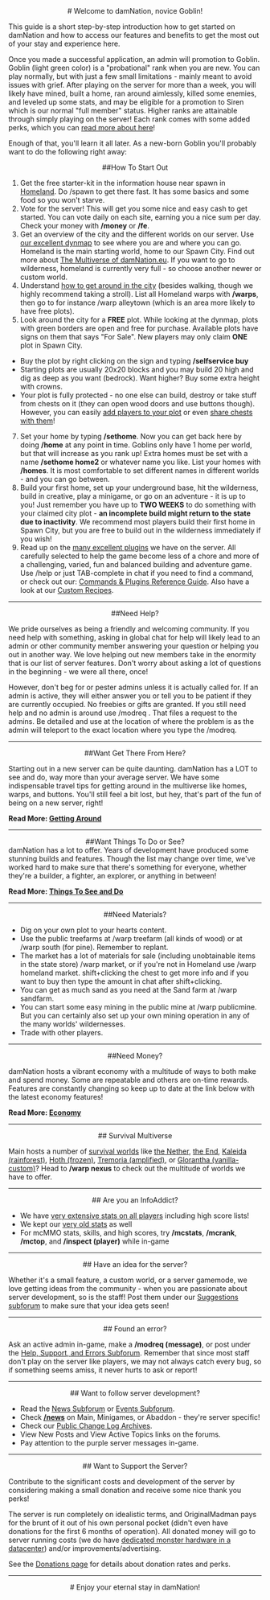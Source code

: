 ---
---
<div style="text-align: center;" markdown="1">
# Welcome to damNation, novice Goblin!
</div>

This guide is a short step-by-step introduction how to get started on damNation and how to access our features and benefits to get the most out of your stay and experience here.

Once you made a successful application, an admin will promotion to Goblin. Goblin (light green color) is a "probational" rank when you are new. You can play normally, but with just a few small limitations - mainly meant to avoid issues with grief. After playing on the server for more than a week, you will likely have mined, built a home, ran around aimlessly, killed some enemies, and leveled up some stats, and may be eligible for a promotion to Siren which is our normal "full member" status. Higher ranks are attainable through simply playing on the server! Each rank comes with some added perks, which you can [read more about here]({{site.baseurl}}/ranks)! 

Enough of that, you'll learn it all later. As a new-born Goblin you'll probably want to do the following right away:

<div style="text-align: center;" markdown="1">
##How To Start Out
</div>

1.  Get the free starter-kit in the information house near spawn in [Homeland]({{site.baseurl}}/homeland). Do /spawn to get there fast. It has some basics and some food so you won't starve.
2.  Vote for the server! This will get you some nice and easy cash to get started. You can vote daily on each site, earning you a nice sum per day. Check your money with <b>/money</b> or <b>/fe</b>.
3.  Get an overview of the city and the different worlds on our server. Use [our excellent dynmap](https://damnation.eu/dynmap/) to see where you are and where you can go. Homeland is the main starting world, home to our Spawn City. Find out more about [The Multiverse of damNation.eu]({{site.baseurl}}/survival-worlds). If you want to go to wilderness, homeland is currently very full - so choose another newer or custom world.
4.  Understand [how to get around in the city]({{site.baseurl}}/getting-around) (besides walking, though we highly recommend taking a stroll). List all Homeland warps with **/warps**, then go to for instance /warp alleytown (which is an area more likely to have free plots).
5.  Look around the city for a **FREE** plot. While looking at the dynmap, plots with green borders are open and free for purchase. Available plots have signs on them that says "For Sale". New players may only claim **ONE** plot in Spawn City.
  * Buy the plot by right clicking on the sign and typing **/selfservice buy**
  * Starting plots are usually 20x20 blocks and you may build 20 high and dig as deep as you want (bedrock). Want higher? Buy some extra height with crowns.
  * Your plot is fully protected - no one else can build, destroy or take stuff from chests on it (they can open wood doors and use buttons though). However, you can easily [add players to your plot]({{site.baseurl}}/worldguard-guide) or even [share chests with them]({{site.baseurl}}/lwc-guide)!
7.  Set your home by typing **/sethome**. Now you can get back here by doing **/home** at any point in time. Goblins only have 1 home per world, but that will increase as you rank up! Extra homes must be set with a name **/sethome home2** or whatever name you like. List your homes with **/homes**. It is most comfortable to set different names in different worlds - and you can go between.
8.  Build your first home, set up your underground base, hit the wilderness, build in creative, play a minigame, or go on an adventure - it is up to you! Just remember you have up to **TWO WEEKS** to do something with your claimed city plot - **an incomplete build might return to the state due to inactivity**. We recommend most players build their first home in Spawn City, but you are free to build out in the wilderness immediately if you wish!
9.  Read up on the [many excellent plugins]({{site.baseurl}}/main-plugins) we have on the server. All carefully selected to help the game become less of a chore and more of a challenging, varied, fun and balanced building and adventure game. Use /help or just TAB-complete in chat if you need to find a command, or check out our: [Commands & Plugins Reference Guide](https://damnation.eu/phpbb/viewtopic.php?f=8&t=591). Also have a look at our [Custom Recipes](https://damnation.eu/phpbb/viewtopic.php?f=8&t=5780).

___

<div style="text-align: center;" markdown="1">
##Need Help?
</div>

We pride ourselves as being a friendly and welcoming community. If you need help with something, asking in global chat for help will likely lead to an admin or other community member answering your question or helping you out in another way. We love helping out new members take in the enormity that is our list of server features. Don't worry about asking a lot of questions in the beginning - we were all there, once!

However, don't beg for or pester admins unless it is actually called for. If an admin is active, they will either answer you or tell you to be patient if they are currently occupied. No freebies or gifts are granted. If you still need help and no admin is around use /modreq <message>. That files a request to the admins. Be detailed and use at the location of where the problem is as the admin will teleport to the exact location where you type the /modreq.</message>

___

<div style="text-align: center;" markdown="1">
##Want Get There From Here?
</div>

Starting out in a new server can be quite daunting. damNation has a LOT to see and do, way more than your average server. We have some indispensable travel tips for getting around in the multiverse like homes, warps, and buttons. You'll still feel a bit lost, but hey, that's part of the fun of being on a new server, right! 

<b>Read More: <a href="{{site.baseurl}}/getting-around">Getting Around</a></b>

___

<div style="text-align: center;" markdown="1">
##Want Things To Do or See?
</div>
damNation has a lot to offer. Years of development have produced some stunning builds and features. Though the list may change over time, we've worked hard to make sure that there's something for everyone, whether they're a builder, a fighter, an explorer, or anything in between!

<b>Read More: <a href="{{site.baseurl}}/things-to-do">Things To See and Do</a></b>

___

<div style="text-align: center;" markdown="1">
##Need Materials?
</div>

*   Dig on your own plot to your hearts content.
*   Use the public treefarms at /warp treefarm (all kinds of wood) or at /warp south (for pine). Remember to replant.
*   The market has a lot of materials for sale (including unobtainable items in the state store) /warp market, or if you're not in Homeland use /warp homeland market. shift+clicking the chest to get more info and if you want to buy then type the amount in chat after shift+clicking.
*   You can get as much sand as you need at the Sand farm at /warp sandfarm.
*   You can start some easy mining in the public mine at /warp publicmine. But you can certainly also set up your own mining operation in any of the many worlds' wildernesses.
*   Trade with other players.

___

<div style="text-align: center;" markdown="1">
##Need Money?
</div>

damNation hosts a vibrant economy with a multitude of ways to both make and spend money. Some are repeatable and others are on-time rewards. Features are constantly changing so keep up to date at the link below with the latest economy features!

<b>Read More: <a href="{{site.baseurl}}/things-to-do">Economy</a></b>

___

<div style="text-align: center;" markdown="1">
## Survival Multiverse
</div>

Main hosts a number of [survival worlds]({{site.baseurl}}/survival-worlds) like [the Nether]({{site.baseurl}}/the-nether), [the End]({{site.baseurl}}/the-end), [Kaleida (rainforest)]({{site.baseurl}}/kaleida), [Hoth (frozen)]({{site.baseurl}}/hoth), [Tremoria (amplified)]({{site.baseurl}}/tremoria), or [Glorantha (vanilla-custom)]({{site.baseurl}}/glorantha)? Head to **/warp nexus** to check out the multitude of worlds we have to offer. 

___

<div style="text-align: center;" markdown="1">
## Are you an InfoAddict?
</div>

*   We have [very extensive stats on all players](http://damnation.eu/stats/) including high score lists! 
*   We kept our [very old stats](http://damnation.eu/oldstats/) as well
*   For mcMMO stats, skills, and high scores, try **/mcstats**, **/mcrank**, **/mctop**, and **/inspect (player)** while in-game

___

<div style="text-align: center;" markdown="1">
## Have an idea for the server?
</div>

Whether it's a small feature, a custom world, or a server gamemode, we love getting ideas from the community - when you are passionate about server development, so is the staff! Post them under our [Suggestions subforum](https://damnation.eu/phpbb/posting.php?mode=post&f=27) to make sure that your idea gets seen!

___

<div style="text-align: center;" markdown="1">
## Found an error?
</div>

Ask an active admin in-game, make a **/modreq (message)**, or post under the [Help, Support, and Errors Subforum](https://damnation.eu/phpbb/posting.php?mode=post&f=28). Remember that since most staff don't play on the server like players, we may not always catch every bug, so if something seems amiss, it never hurts to ask or report!

___

<div style="text-align: center;" markdown="1">
## Want to follow server development?
</div>

*   Read the [News Subforum](https://damnation.eu/phpbb/viewforum.php?f=19) or [Events Subforum](https://damnation.eu/phpbb/viewforum.php?f=29).
*   Check **[/news]({{site.baseurl}}/damnnews-guide)** on Main, Minigames, or Abaddon - they're server specific!
*   Check our [Public Change Log Archives]({{site.baseurl}}/changelog).
*   View New Posts and View Active Topics links on the forums.
*   Pay attention to the purple server messages in-game.

___

<div style="text-align: center;" markdown="1">
## Want to Support the Server?
</div>

Contribute to the significant costs and development of the server by considering making a small donation and receive some nice thank you perks!

The server is run completely on idealistic terms, and OriginalMadman pays for the brunt of it out of his own personal pocket (didn't even have donations for the first 6 months of operation). All donated money will go to server running costs (we do have [dedicated monster hardware in a datacenter]({{site.baseurl}}/server-specs)) and/or improvements/advertising.

See the [Donations page]({{site.baseurl}}/donate) for details about donation rates and perks.

___

<div style="text-align: center;" markdown="1">
# Enjoy your eternal stay in damNation!
</div>
